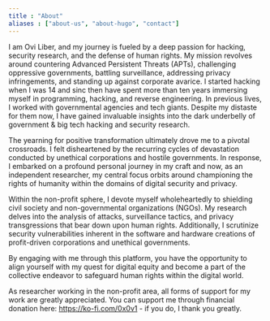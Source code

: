 ```yaml
---
title : "About"
aliases : ["about-us", "about-hugo", "contact"]
---
```


I am Ovi Liber, and my journey is fueled by a deep passion for hacking, security research, and the defense of human rights. My mission revolves around countering Advanced Persistent Threats (APTs), challenging oppressive governments, battling surveillance, addressing privacy infringements, and standing up against corporate avarice. I started hacking when I was 14 and sinc then have spent more than ten years immersing myself in programming, hacking, and reverse engineering. In previous lives, I worked with governmental agencies and tech giants. Despite my distaste for them now, I have gained invaluable insights into the dark underbelly of government & big tech hacking and security research.

The yearning for positive transformation ultimately drove me to a pivotal crossroads. I felt disheartened by the recurring cycles of devastation conducted by unethical corporations and hostile governments. In response, I embarked on a profound personal journey in my craft and now, as an independent researcher, my central focus orbits around championing the rights of humanity within the domains of digital security and privacy.

Within the non-profit sphere, I devote myself wholeheartedly to shielding civil society and non-governmental organizations (NGOs). My research delves into the analysis of attacks, surveillance tactics, and privacy transgressions that bear down upon human rights. Additionally, I scrutinize security vulnerabilities inherent in the software and hardware creations of profit-driven corporations and unethical governments.

By engaging with me through this platform, you have the opportunity to align yourself with my quest for digital equity and become a part of the collective endeavor to safeguard human rights within the digital world.

As researcher working in the non-profit area, all forms of support for my work are greatly appreciated. You can support me through financial donation here: https://ko-fi.com/0x0v1 - if you do, I thank you greatly. 
 